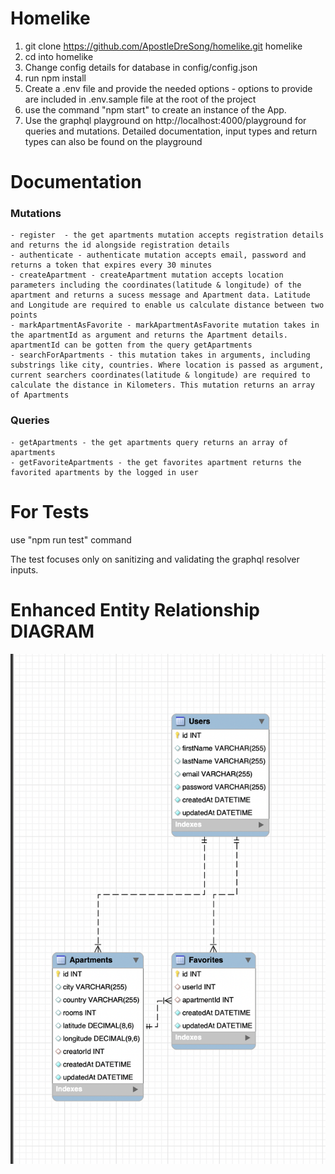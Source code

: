 # Homelike
1. git clone https://github.com/ApostleDreSong/homelike.git homelike
2. cd into homelike
3. Change config details for database in config/config.json
4. run npm install
5. Create a .env file and provide the needed options - options to provide are included in .env.sample file at the root of the project
6. use the command "npm start" to create an instance of the App.
7. Use the graphql playground on http://localhost:4000/playground for queries and mutations. Detailed documentation, input types and return types can also be found on the playground
# Documentation<br />
### Mutations
    - register  - the get apartments mutation accepts registration details and returns the id alongside registration details
    - authenticate - authenticate mutation accepts email, password and returns a token that expires every 30 minutes
    - createApartment - createApartment mutation accepts location parameters including the coordinates(latitude & longitude) of the apartment and returns a sucess message and Apartment data. Latitude and Longitude are required to enable us calculate distance between two points
    - markApartmentAsFavorite - markApartmentAsFavorite mutation takes in the apartmentId as argument and returns the Apartment details. apartmentId can be gotten from the query getApartments
    - searchForApartments - this mutation takes in arguments, including substrings like city, countries. Where location is passed as argument, current searchers coordinates(latitude & longitude) are required to calculate the distance in Kilometers. This mutation returns an array of Apartments 
### Queries
    - getApartments - the get apartments query returns an array of apartments
    - getFavoriteApartments - the get favorites apartment returns the favorited apartments by the logged in user


# For Tests
use "npm run test" command

The test focuses only on sanitizing and validating the graphql resolver inputs.

# Enhanced Entity Relationship DIAGRAM

![EER Diagram](eer/eer-diagram-homelike.png?raw=true)
